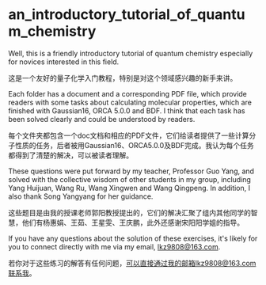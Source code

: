 # an_introductory_tutorial_of_quantum_chemistry

Well, this is a friendly introductory tutorial of quantum chemistry especially for novices interested in this field. 

这是一个友好的量子化学入门教程，特别是对这个领域感兴趣的新手来讲。

Each folder has a document and a corresponding PDF file, which provide readers with some tasks about calculating molecular properties, which are finished with Gaussian16, ORCA 5.0.0 and BDF. I think that each task has been solved clearly and could be understood by readers.

每个文件夹都包含一个doc文档和相应的PDF文件，它们给读者提供了一些计算分子性质的任务，后者被用Gaussian16、ORCA5.0.0及BDF完成。我认为每个任务都得到了清楚的解决，可以被读者理解。

These questions were put forward by my teacher, Professor Guo Yang, and solved with the collective wisdom of other students in my group, including Yang Huijuan, Wang Ru, Wang Xingwen and Wang Qingpeng. In addition, I also thank Song Yangyang for her guidance.

这些题目是由我的授课老师郭阳教授提出的，它们的解决汇聚了组内其他同学的智慧，他们有杨惠娟、王茹、王星雯、王庆鹏，此外还感谢宋阳阳学姐的指导。

If you have any questions about the solution of these exercises, it's likely for you to connect directly with me via my email, lkz9808@163.com.

若你对于这些练习的解答有任何问题，可以直接通过我的邮箱lkz9808@163.com联系我。
